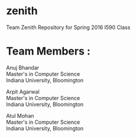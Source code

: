 # zenith
Team Zenith Repository for Spring 2016 I590 Class

# Team Members :

Anuj Bhandar  
Master's in Computer Science  
Indiana University, Bloomington  

Arpit Agarwal</br>
Master's in Computer Science</br>
Indiana University, Bloomington

Atul Mohan</br>
Master's in Computer Science</br>
Indiana University, Bloomington
